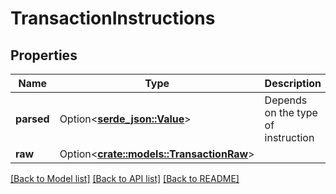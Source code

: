 # TransactionInstructions

## Properties

Name | Type | Description | Notes
------------ | ------------- | ------------- | -------------
**parsed** | Option<[**serde_json::Value**](.md)> | Depends on the type of instruction | [optional]
**raw** | Option<[**crate::models::TransactionRaw**](Transaction_raw.md)> |  | [optional]

[[Back to Model list]](../solanabeach_api.wiki/Home.md#documentation-for-models) [[Back to API list]](../solanabeach_api.wiki/Home.md#documentation-for-api-endpoints) [[Back to README]](../solanabeach_api.wiki/Home.md)


